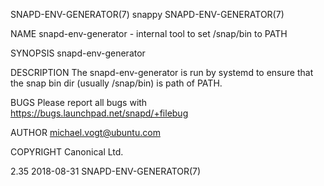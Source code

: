 SNAPD-ENV-GENERATOR(7)							    snappy							SNAPD-ENV-GENERATOR(7)

NAME
       snapd-env-generator - internal tool to set /snap/bin to PATH

SYNOPSIS
	  snapd-env-generator

DESCRIPTION
       The snapd-env-generator is run by systemd to ensure that the snap bin dir (usually /snap/bin) is path of PATH.

BUGS
       Please report all bugs with https://bugs.launchpad.net/snapd/+filebug

AUTHOR
       michael.vogt@ubuntu.com

COPYRIGHT
       Canonical Ltd.

2.35									  2018-08-31							SNAPD-ENV-GENERATOR(7)
